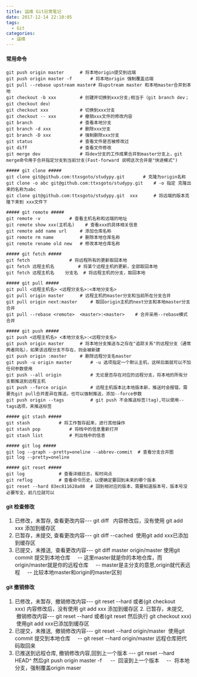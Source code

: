 ```yaml
---
title: 运维 Git日常笔记
date: 2017-12-14 22:10:05
tags:
  - Git
categories:
  - 运维
---
```

#### 常用命令
```
git push origin master		# 将本地origin提交到远端 
git push origin master -f       # 将本地origin 强制覆盖远端
git pull --rebase upstream master# 将upstream master 和本地master合并到本地
git checkout -b xxx   		# 创建并切换到xxx分支;相当于（git branch dev；git checkout dev）
git checkout xxx      		# 切换到xxx分支
git checkout -- xxx   		# 撤销xxx文件的修改内容
git branch            		# 查看本地分支
git branch -d xxx     		# 删除xxx分支
git branch -D xxx     		# 强制删除xxx分支
git status    	      		# 查看文件是否被修改过
git diff      	      		# 查看文件修改
git merge dev         		# 将dev分支的工作成果合并到master分支上，git merge命令用于合并指定分支到当前分支(Fast-forward 说明这次合并是"快进模式")
 
##### git clone #####
git clone git@github.com:ttxsgoto/studypy.git     	# 克隆为origin名称
git clone -o abc git@github.com:ttxsgoto/studypy.git    # -o 指定 克隆出来的名称为abc
git clone git@github.com:ttxsgoto/studypy.git  xxx  	# 将远端的版本克隆下来到 xxx文件下
 
##### git remote #####
git remote -v  		   	# 查看主机名称和远端的地址
git remote show xxx(主机名) 	# 查看xxx的具体相关信息
git remote add name url    	# 添加仓库名称
git remote rm name    	   	# 删除本地仓库名称
git remote rename old new  	# 修改本地仓库名称
 
##### git fetch #####
git fetch    			# 将远程所有的更新取回本地
git fetch 远程主机名    	 	# 将某个远程主机的更新，全部取回本地
git fetch 远程主机名    分支名	# 将远程主机的分支，取回本地
 
##### git pull #####
git pull <远程主机名> <远程分支名>:<本地分支名>
git pull origin master  	# 远程主机的master分支和当前所在分支合并
git pull origin next:master     # 取回origin主机的next分支和本地master分支合并
git pull --rebase <remote>  <master>:<master>    # 合并采用--rebase模式合并
 
##### git push #####
git push <远程主机名> <本地分支名>:<远程分支名>
git push origin master    	# 将本地分支推送与之存在"追踪关系"的远程分支（通常两者同名），如果该远程分支不存在，则会被新建
git push origin :master    	# 删除远程分支名master
git push -u origin master    	# -u 选项指定一个默认主机，这样后面就可以不加任何参数使用
git push --all origin           # 无论是否存在对应的远程分支，将本地的所有分支都推送到远程主机
git push --force origin         # 远程主机版本比本地版本新，推送时会报错，需要先git pull合并差异在推送，也可以强制推送，添加--force参数
git push origin --tags          # git push 不会推送标签(tag),可以使用--tags选项，来推送标签
 
##### git stash #####
git stash  			# 将工作暂存起来，进行其他操作
git stash pop  			# 将栈中的信息重新打开
git stash list  		# 列出栈中的信息
 
##### git log #####
git log --graph --pretty=oneline --abbrev-commit  # 查看分支合并图
git log --pretty=oneline
 
##### git reset #####
git log   			# 查看详细日志，有时间点
git reflog 			# 查看命令历史，以便确定要回到未来的哪个版本
git reset --hard 83ec811628a08  # 回到相对应的版本，需要知道版本号，版本号没必要写全，前几位就可以

```

#### git 检查修改
1. 已修改，未暂存, 查看更改内容--- git diff   内容修改后，没有使用 git add xxx 添加到缓存区
2. 已暂存，未提交, 查看更改内容--- git diff --cached  使用git add xxx已添加到缓存区
3. 已提交，未推送,  查看更改内容--- git diff master origin/master 使用git commit 提交到本地仓库
    -- 这里master就是你的本地仓库，而origin/master就是你的远程仓库
    -- master是主分支的意思,origin就代表远程
    -- 比较本地master和origin的master区别

#### git 撤销修改
1. 已修改，未暂存,  撤销修改内容--- git reset --hard 或者(git checkout xxx) 内容修改后，没有使用 git add xxx 添加到缓存区
2. 已暂存，未提交,  撤销修改内容--- git reset --hard 或者(git reset 然后执行 git checkout xxx)  使用git add xxx已添加到缓存区
3. 已提交，未推送,  撤销修改内容--- git reset --hard origin/master  使用git commit 提交到本地仓库
    -- git reset --hard origin/master 远程仓库把代码取回来
4. 已推送到远程仓库, 撤销修改内容,回到上一个版本 --- git reset --hard HEAD^ 然后git push origin master -f 
    --  回滚到上一个版本
    --  将本地分支，强制覆盖origin maser

